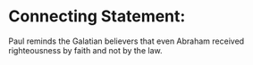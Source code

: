 # Connecting Statement:

Paul reminds the Galatian believers that even Abraham received righteousness by faith and not by the law.